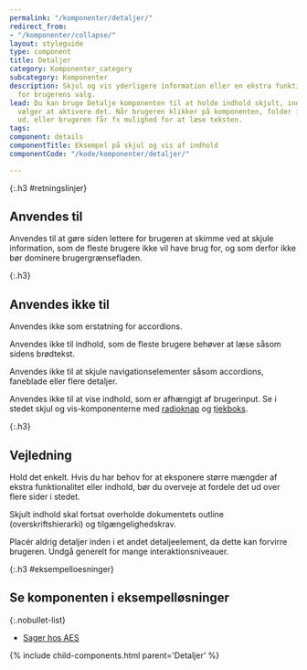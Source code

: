 ```yaml
---
permalink: "/komponenter/detaljer/"
redirect_from:
- "/komponenter/collapse/"
layout: styleguide
type: component
title: Detaljer
category: Komponenter_category
subcategory: Komponenter
description: Skjul og vis yderligere information eller en ekstra funktion relevant
  for brugerens valg.
lead: Du kan bruge Detalje komponenten til at holde indhold skjult, indtil brugeren
  vælger at aktivere det. Når brugeren klikker på komponenten, folder indholdet sig
  ud, eller brugeren får fx mulighed for at læse teksten.
tags: 
component: details
componentTitle: Eksempel på skjul og vis af indhold
componentCode: "/kode/komponenter/detaljer/"

---
```


{:.h3 #retningslinjer}

## Anvendes til

Anvendes til at gøre siden lettere for brugeren at skimme ved at skjule information, som de fleste brugere ikke vil have brug for, og som derfor ikke bør dominere brugergrænsefladen.

{:.h3}

## Anvendes ikke til

Anvendes ikke som erstatning for accordions.

Anvendes ikke til indhold, som de fleste brugere behøver at læse såsom sidens brødtekst.

Anvendes ikke til at skjule navigationselementer såsom accordions, faneblade eller flere detaljer.

Anvendes ikke til at vise indhold, som er afhængigt af brugerinput. Se i stedet skjul og vis-komponenterne med <a href="/komponenter/radiobutton/#skjult-indhold-collapse">radioknap</a> og <a href="/komponenter/tjekboks/#skjult-indhold-collapse">tjekboks</a>.

{:.h3}

## Vejledning

Hold det enkelt. Hvis du har behov for at eksponere større mængder af ekstra funktionalitet eller indhold, bør du overveje at fordele det ud over flere sider i stedet.

Skjult indhold skal fortsat overholde dokumentets outline (overskriftshierarki) og tilgængelighedskrav.

Placér aldrig detaljer inden i et andet detaljeelement, da dette kan forvirre brugeren. Undgå generelt for mange interaktionsniveauer.

{:.h3 #eksempelloesninger}

## Se komponenten i eksempelløsninger

{:.nobullet-list}

* <a href="/pages/eksempler/aes/oversigt/?r={{page.permalink}}%23eksempelloesninger" title="Eksempelløsning Sager os AES åbnes i nyt vindue">Sager hos AES</a>

{% include child-components.html parent='Detaljer' %}
